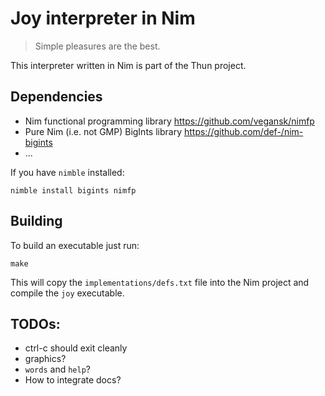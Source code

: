 # Joy interpreter in Nim

> Simple pleasures are the best.

This interpreter written in Nim is part of the Thun project.


## Dependencies

- Nim functional programming library https://github.com/vegansk/nimfp
- Pure Nim (i.e. not GMP) BigInts library https://github.com/def-/nim-bigints
- ... 

If you have `nimble` installed:

    nimble install bigints nimfp 


## Building

To build an executable just run:

    make

This will copy the `implementations/defs.txt` file into the Nim project and
compile the `joy` executable.


## TODOs:

- ctrl-c should exit cleanly
- graphics?
- `words` and `help`?
- How to integrate docs?

